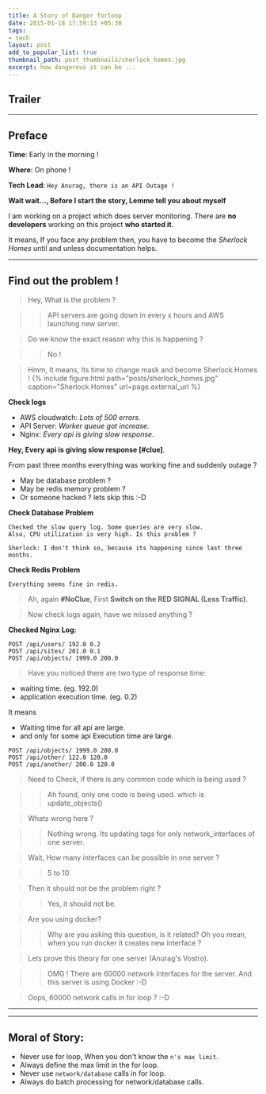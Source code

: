 ```yaml
---
title: A Story of Danger forloop
date: 2015-01-18 17:59:13 +05:30
tags:
- tech
layout: post
add_to_popular_list: true
thumbnail_path: post_thumbnails/sherlock_homes.jpg
excerpt: how dangerous it can be ...
---
```


## Trailer

<script src="https://gist.github.com/anuragjain67/83a6abbcea34752590f179d4111f7dc9.js"></script>

----

## Preface

**Time**: Early in the morning !

**Where**: On phone !

**Tech Lead**: ```Hey Anurag, there is an API Outage !```

**Wait wait..., Before I start the story, Lemme tell you about myself**

I am working on a project which does server monitoring. There are **no developers** working on this project **who started it**.

It means, If you face any problem then, you have to become the *Sherlock Homes* until and unless documentation helps.

----

## Find out the problem !

> Hey, What is the problem ?

>> API servers are going down in every x hours and AWS launching new server.

> Do we know the exact reason why this is happening ?

>> No !

> Hmm, It means, Its time to change mask and become Sherlock Homes !
{% include figure.html path="posts/sherlock_homes.jpg" caption="Sherlock Homes" url=page.external_url %}


**Check logs**

* AWS cloudwatch:  *Lots of 500 errors.*
* API Server: *Worker queue got increase.*
* Nginx: *Every api is giving slow response.*

**Hey, Every api is giving slow response [#clue]**. 

From past three months everything was working fine and suddenly outage ?

* May be database problem ?
* May be redis memory problem ?
* Or someone hacked ? lets skip this :-D


**Check Database Problem**

	Checked the slow query log. Some queries are very slow.
	Also, CPU utilization is very high. Is this problem ?
	
	Sherlock: I don't think so, because its happening since last three months.


**Check Redis Problem**
	
	Everything seems fine in redis.


> Ah, again **#NoClue**, First **Switch on the RED SIGNAL (Less Traffic)**.

> Now check logs again, have we missed anything ?

**Checked Nginx Log:**

```
POST /api/users/ 192.0 0.2
POST /api/sites/ 201.0 0.1
POST /api/objects/ 1999.0 200.0
```

> Have you noticed there are two type of response time:

* waiting time. (eg. 192.0)
* application execution time. (eg. 0.2)

It means

* Waiting time for all api are large.
* and only for some api Execution time are large.

```
POST /api/objects/ 1999.0 200.0
POST /api/other/ 122.0 120.0
POST /api/another/ 200.0 120.0
```

> Need to Check, if there is any common code which is being used ? 

>> Ah found, only one code is being used. which is update_objects()

<script src="https://gist.github.com/anuragjain67/83a6abbcea34752590f179d4111f7dc9.js"></script>

> Whats wrong here ?

>> Nothing wrong. Its updating tags for only network_interfaces of one server. 


> Wait, How many interfaces can be possible in one server ? 

>> 5 to 10


> Then it should not be the problem right ?

>> Yes, it should not be.


> Are you using docker?

>> Why are you asking this question, is it related? 
Oh you mean, when you run docker it creates new interface ?


> Lets prove this theory for one server (Anurag's Vostro).

>> OMG ! There are 60000 network interfaces for the server. And this server is using Docker :-D


>Oops, 60000 network calls in for loop  ? :-D
----

----

## Moral of Story:

* Never use for loop, When you don't know the `n's max limit`. 
* Always define the max limit in the for loop.
* Never use `network/database` calls in for loop.
* Always do batch processing for network/database calls.

